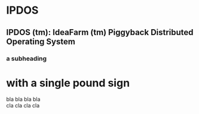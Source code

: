 IPDOS
=====

IPDOS (tm): IdeaFarm (tm) Piggyback Distributed Operating System
----------------------------------------------------------------

### a subheading

# with a single pound sign

bla bla bla bla  
cla cla cla cla